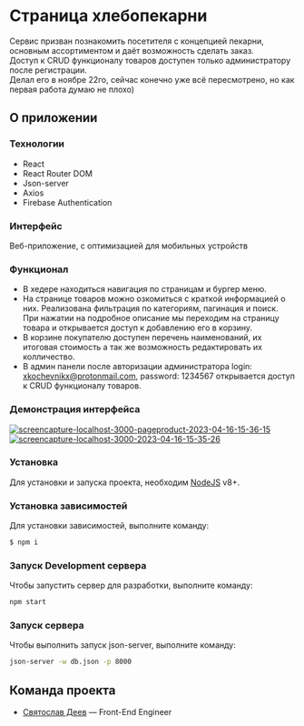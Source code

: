 # Страница хлебопекарни
Сервис призван познакомить посетителя с концепцией пекарни, основным ассортиментом и даёт возможность сделать заказ. <br/>
Доступ к CRUD функционалу товаров доступен только администратору после регистрации. <br/>
Делал его в ноябре 22го, сейчас конечно уже всё пересмотрено, но как первая работа думаю не плохо)


## О приложении
### Технологии
- React
- React Router DOM
- Json-server
- Axios
- Firebase Authentication

### Интерфейс
Веб-приложение, c оптимизацией для мобильных устройств

### Функционал
- В хедере находиться навигация по страницам и бургер меню. <br/>
- На странице товаров можно озкомиться с краткой информацией о них. Реализована фильтрация по категориям, пагинация и поиск. При нажатии на подробное описание мы переходим на страницу товара и открывается доступ к добавлению его в корзину. <br/>
- В корзине покупателю доступен перечень наименований, их итоговая стоимость а так же возможность редактировать их колличество. <br/>
- В админ панели после авторизации администратора login: xkochevnikx@protonmail.com, password: 1234567 открывается доступ к CRUD функционалу товаров.


### Демонстрация интерфейса
<a href="https://ibb.co/N37bCw4"><img src="https://i.ibb.co/ZJN7XyZ/screencapture-localhost-3000-pageproduct-2023-04-16-15-36-15.png" alt="screencapture-localhost-3000-pageproduct-2023-04-16-15-36-15" border="0" /></a>
<a href="https://ibb.co/HqdfyJ0"><img src="https://i.ibb.co/w4sFqvT/screencapture-localhost-3000-2023-04-16-15-35-26.png" alt="screencapture-localhost-3000-2023-04-16-15-35-26" border="0"></a>





### Установка
Для установки и запуска проекта, необходим [NodeJS](https://nodejs.org) v8+.

### Установка зависимостей
Для установки зависимостей, выполните команду:
```sh
$ npm i
```

### Запуск Development сервера
Чтобы запустить сервер для разработки, выполните команду:
```sh
npm start
```

### Запуск сервера
Чтобы выполнить запуск json-server, выполните команду: 
```sh
json-server -w db.json -p 8000
```


## Команда проекта

- [Святослав Деев](https://github.com/xkochevnikx) — Front-End Engineer


